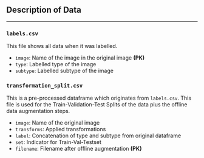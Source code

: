 ## Description of Data
------------

### `labels.csv` 

This file shows all data when it was labelled.

- `image`: Name of the image in the original image __(PK)__
- `type`: Labelled type of the image
- `subtype`: Labelled subtype of the image


### `transformation_split.csv`

This is a pre-processed dataframe which originates from `labels.csv`. This file is used for the Train-Validation-Test Splits of the data plus the offline data augmentation steps.

- `image`: Name of the original image
- `transforms`: Applied transformations
- `label`: Concatenation of type and subtype from original dataframe
- `set`: Indicator for Train-Val-Testset
- `filename`: Filename after offline augmentation __(PK)__



